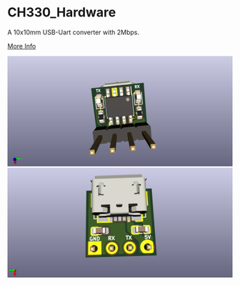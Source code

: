 # CH330_Hardware

A 10x10mm USB-Uart converter with 2Mbps.

[More Info](https://twitter.com/JanHenrikH/status/1057014341155872769)

![Front](https://raw.githubusercontent.com/Jan--Henrik/CH330_Hardware/master/images/front.png)
![Back](https://raw.githubusercontent.com/Jan--Henrik/CH330_Hardware/master/images/back.png)

